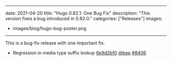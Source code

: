 
---
date: 2021-04-20
title: "Hugo 0.82.1: One Bug Fix"
description: "This version fixes a bug introduced in 0.82.0."
categories: ["Releases"]
images:
- images/blog/hugo-bug-poster.png

---

	

This is a bug-fix release with one important fix.

* Regression in media type suffix lookup [6e9d2bf0](https://github.com/gohugoio/hugo/commit/6e9d2bf0c936900f8f676d485098755b3f463373) [@bep](https://github.com/bep) [#8406](https://github.com/gohugoio/hugo/issues/8406)



